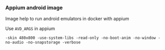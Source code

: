 ### Appium android image

Image help to run android emulators in docker with appium

Use `AVD_ARGS` in appium

```shell
-skin 480x800 -use-system-libs -read-only -no-boot-anim -no-window -no-audio -no-snapstorage -verbose
```
